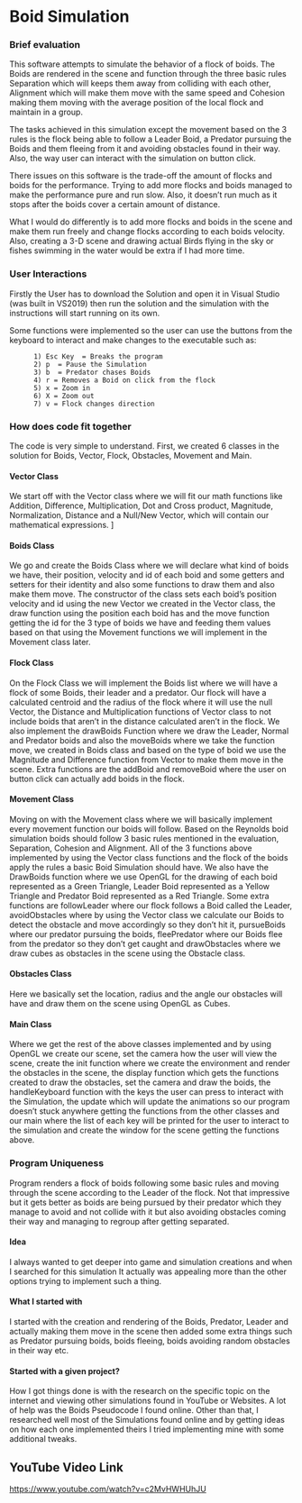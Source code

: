 # Boid Simulation

### Brief evaluation 

   This software attempts to simulate the behavior of a flock of boids. The Boids are rendered in the scene and function through the three basic rules Separation which will keeps them away from colliding with each other, Alignment which will make them move with the same speed and Cohesion making them moving with the average position of the local flock and maintain in a group. 
  
   The tasks achieved in this simulation except the movement based on the 3 rules is the flock being able to follow a Leader Boid, a Predator pursuing the Boids and them fleeing from it and avoiding obstacles found in their way. Also, the way user can interact with the simulation on button click.
  
   There issues on this software is the trade-off the amount of flocks and boids for the performance. Trying to add more flocks and boids managed to make the performance pure and run slow. Also, it doesn’t run much as it stops after the boids cover a certain amount of distance.
  
   What I would do differently is to add more flocks and boids in the scene and make them run freely and change flocks according to each boids velocity. Also, creating a 3-D scene and drawing actual Birds flying in the sky or fishes swimming in the water would be extra if I had more time.
  
### User Interactions
  
  Firstly the User has to download the Solution and open it in Visual Studio (was built in VS2019) then run the solution and the simulation with the instructions will start running on its own.
  
  Some functions were implemented so the user can use the buttons from the keyboard to interact and make changes to the executable such as:
  
          1) Esc Key  = Breaks the program
          2) p  = Pause the Simulation
          3) b  = Predator chases Boids
          4) r = Removes a Boid on click from the flock  
          5) x = Zoom in 
          6) X = Zoom out
          7) v = Flock changes direction
          
### How does code fit together

   The code is very simple to understand. First, we created 6 classes in the solution for Boids, Vector, Flock, Obstacles, Movement and Main. 
  
#### Vector Class

  We start off with the Vector class where we will fit our math functions like Addition, Difference, Multiplication, Dot and Cross product, Magnitude, Normalization, Distance and a Null/New Vector, which will contain our mathematical expressions. ]

#### Boids Class

  We go and create the Boids Class where we will declare what kind of boids we have, their position, velocity and id of each boid and some getters and setters for their identity and also some functions to draw them and also make them move.  The constructor of the class sets each boid’s position velocity and id using the new Vector we created in the Vector class, the draw function using the position each boid has and the move function getting the id for the 3 type of boids we have and feeding them values based on that using the Movement functions we will implement in the Movement class later. 

#### Flock Class

  On the Flock Class we will implement the Boids list where we will have a flock of some Boids, their leader and a predator. Our flock will have a calculated centroid and the radius of the flock where it will use the null Vector, the Distance and Multiplication functions of Vector class to not include boids that aren’t in the distance calculated aren’t in the flock. We also implement the drawBoids Function where we draw the Leader, Normal and Predator boids and also the moveBoids where we take the function move, we created in Boids class and based on the type of boid we use the Magnitude and Difference function from Vector to make them move in the scene. Extra functions are the addBoid and removeBoid where the user on button click can actually add boids in the flock. 

#### Movement Class

  Moving on with the Movement class where we will basically implement every movement function our boids will follow. Based on the Reynolds boid simulation boids should follow 3 basic rules mentioned in the evaluation, Separation, Cohesion and Alignment. All of the 3 functions above implemented by using the Vector class functions and the flock of the boids apply the rules a basic Boid Simulation should have. We also have the DrawBoids function where we use OpenGL for the drawing of each boid represented as a Green Triangle, Leader Boid represented as a Yellow Triangle and Predator Boid represented as a Red Triangle. Some extra functions are followLeader where our flock follows a Boid called the Leader, avoidObstacles where by using the Vector class we calculate our Boids to detect the obstacle and move accordingly so they don’t hit it, pursueBoids where our predator pursuing the boids, fleePredator where our Boids flee from the predator so they don’t get caught and drawObstacles where we draw cubes as obstacles in the scene using the Obstacle class.

#### Obstacles Class

   Here we basically set the location, radius and the angle our obstacles will have and draw them on the scene using OpenGL as Cubes.
  
#### Main Class

   Where we get the rest of the above classes implemented and by using OpenGL we create our scene, set the camera how the user will view the scene, create the init function where we create the environment and render the obstacles in the scene, the display function which gets the functions created to draw the obstacles, set the camera and draw the boids, the handleKeyboard function with the keys the user can press to interact with the Simulation, the update which will update the animations so our program doesn’t stuck anywhere getting the functions from the other classes and our main where the list of each key will be printed for the user to interact to the simulation and create the window for the scene getting the functions above.
  
### Program Uniqueness

   Program renders a flock of boids following some basic rules and moving through the scene according to the Leader of the flock. Not that impressive but it gets better as boids are being pursued by their predator which they manage to avoid and not collide with it but also avoiding obstacles coming their way and managing to regroup after getting separated.
  
#### Idea

   I always wanted to get deeper into game and simulation creations and when I searched for this simulation It actually was appealing more than the other options trying to implement such a thing. 
  
#### What I started with

   I started with the creation and rendering of the Boids, Predator, Leader and actually making them move in the scene then added some extra things such as Predator pursuing boids, boids fleeing, boids avoiding random obstacles in their way etc. 
  
#### Started with a given project?

   How I got things done is with the research on the specific topic on the internet and viewing other simulations found in YouTube or Websites. A lot of help was the Boids Pseudocode I found online. Other than that, I researched well most of the Simulations found online and by getting ideas on how each one implemented theirs I tried implementing mine with some additional tweaks. 

## YouTube Video Link
https://www.youtube.com/watch?v=c2MvHWHUhJU
